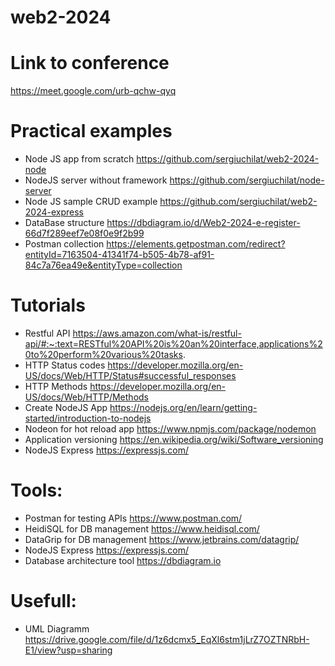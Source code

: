 # web2-2024
# Link to conference
https://meet.google.com/urb-qchw-qyq

# Practical examples
- Node JS app from scratch https://github.com/sergiuchilat/web2-2024-node
- NodeJS server without framework  https://github.com/sergiuchilat/node-server
- Node JS sample CRUD example https://github.com/sergiuchilat/web2-2024-express
- DataBase structure https://dbdiagram.io/d/Web2-2024-e-register-66d7f289eef7e08f0e9f2b99
- Postman collection https://elements.getpostman.com/redirect?entityId=7163504-41341f74-b505-4b78-af91-84c7a76ea49e&entityType=collection

# Tutorials
- Restful API https://aws.amazon.com/what-is/restful-api/#:~:text=RESTful%20API%20is%20an%20interface,applications%20to%20perform%20various%20tasks.
- HTTP Status codes https://developer.mozilla.org/en-US/docs/Web/HTTP/Status#successful_responses
- HTTP Methods https://developer.mozilla.org/en-US/docs/Web/HTTP/Methods
- Create NodeJS App https://nodejs.org/en/learn/getting-started/introduction-to-nodejs
- Nodeon for hot reload app https://www.npmjs.com/package/nodemon
- Application versioning https://en.wikipedia.org/wiki/Software_versioning
- NodeJS Express https://expressjs.com/

# Tools:
- Postman for testing APIs https://www.postman.com/
- HeidiSQL for DB management https://www.heidisql.com/
- DataGrip for DB management https://www.jetbrains.com/datagrip/
- NodeJS Express https://expressjs.com/
- Database architecture tool https://dbdiagram.io

# Usefull:
- UML Diagramm https://drive.google.com/file/d/1z6dcmx5_EqXl6stm1jLrZ7OZTNRbH-E1/view?usp=sharing
